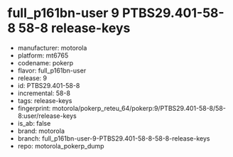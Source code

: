 # full_p161bn-user 9 PTBS29.401-58-8 58-8 release-keys
- manufacturer: motorola
- platform: mt6765
- codename: pokerp
- flavor: full_p161bn-user
- release: 9
- id: PTBS29.401-58-8
- incremental: 58-8
- tags: release-keys
- fingerprint: motorola/pokerp_reteu_64/pokerp:9/PTBS29.401-58-8/58-8:user/release-keys
- is_ab: false
- brand: motorola
- branch: full_p161bn-user-9-PTBS29.401-58-8-58-8-release-keys
- repo: motorola_pokerp_dump
